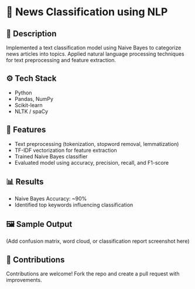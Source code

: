 # 📰 News Classification using NLP

## 📖 Description
Implemented a text classification model using Naive Bayes to categorize news articles into topics. Applied natural language processing techniques for text preprocessing and feature extraction.

## ⚙️ Tech Stack
- Python  
- Pandas, NumPy  
- Scikit-learn  
- NLTK / spaCy  

## 🚀 Features
- Text preprocessing (tokenization, stopword removal, lemmatization)  
- TF-IDF vectorization for feature extraction  
- Trained Naive Bayes classifier  
- Evaluated model using accuracy, precision, recall, and F1-score  

## 📊 Results
- Naive Bayes Accuracy: ~90%  
- Identified top keywords influencing classification  

## 🖼️ Sample Output
(Add confusion matrix, word cloud, or classification report screenshot here)  

## 🤝 Contributions
Contributions are welcome! Fork the repo and create a pull request with improvements.
